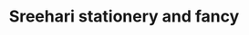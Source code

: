 ---
title: "Sreehari stationery and fancy"
url: /kollam/sreehari-stationery-and-fancy/
shop: Schreibwaren
---